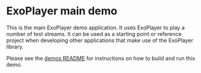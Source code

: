 # ExoPlayer main demo

This is the main ExoPlayer demo application. It uses ExoPlayer to play a number
of test streams. It can be used as a starting point or reference project when
developing other applications that make use of the ExoPlayer library.

Please see the [demos README](../README.md) for instructions on how to build and
run this demo.
